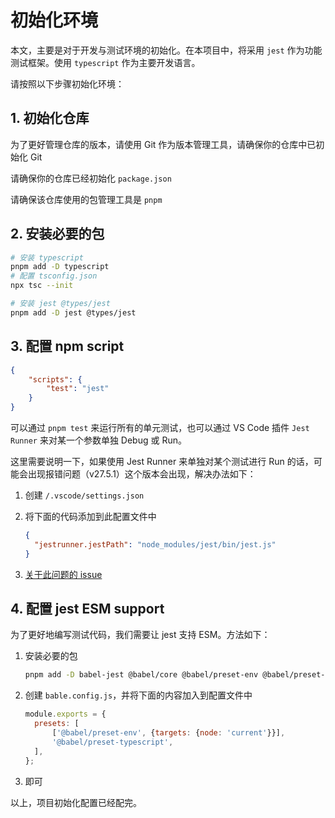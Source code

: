 # 初始化环境

本文，主要是对于开发与测试环境的初始化。在本项目中，将采用 `jest` 作为功能测试框架。使用 `typescript` 作为主要开发语言。

请按照以下步骤初始化环境：

## 1. 初始化仓库

为了更好管理仓库的版本，请使用 Git 作为版本管理工具，请确保你的仓库中已初始化 Git

请确保你的仓库已经初始化 `package.json`

请确保该仓库使用的包管理工具是 `pnpm`

## 2. 安装必要的包

```bash
# 安装 typescript
pnpm add -D typescript
# 配置 tsconfig.json
npx tsc --init
```

```bash
# 安装 jest @types/jest
pnpm add -D jest @types/jest
```

## 3. 配置 npm script

```json
{
    "scripts": {
        "test": "jest"
    }
}
```

可以通过 `pnpm test` 来运行所有的单元测试，也可以通过 VS Code 插件 `Jest Runner` 来对某一个参数单独 Debug 或 Run。

这里需要说明一下，如果使用 Jest Runner 来单独对某个测试进行 Run 的话，可能会出现报错问题（v27.5.1）这个版本会出现，解决办法如下：

1. 创建 `/.vscode/settings.json`

2. 将下面的代码添加到此配置文件中

   ```json
   {
     "jestrunner.jestPath": "node_modules/jest/bin/jest.js"
   }
   ```

3. [关于此问题的 issue](https://github.com/facebook/jest/issues/4751)

## 4. 配置 jest ESM support

为了更好地编写测试代码，我们需要让 jest 支持 ESM。方法如下：

1. 安装必要的包

   ```bash
   pnpm add -D babel-jest @babel/core @babel/preset-env @babel/preset-typescript
   ```

2. 创建 `bable.config.js`，并将下面的内容加入到配置文件中

   ```js
   module.exports = {
     presets: [
         ['@babel/preset-env', {targets: {node: 'current'}}],
         '@babel/preset-typescript',
     ],
   };
   ```

3. 即可



以上，项目初始化配置已经配完。









